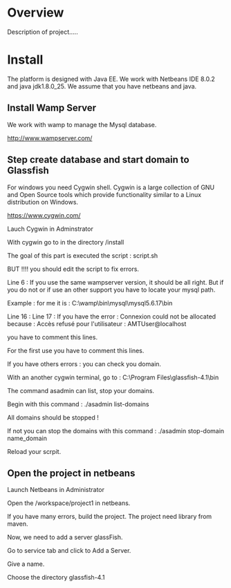 Overview
=============

Description of project.....

Install
=============
The platform is designed with Java EE.
We work with Netbeans IDE 8.0.2 and java jdk1.8.0_25.
We assume that you have netbeans and java.

Install Wamp Server
--------------
We work with wamp to manage the Mysql database.

http://www.wampserver.com/

Step create database and start domain to Glassfish
--------------
For windows you need Cygwin shell. Cygwin is a large collection of GNU and Open Source tools which provide functionality similar to a Linux distribution on Windows.

https://www.cygwin.com/

Lauch Cygwin in Adminstrator

With cygwin go to in the directory /install

The goal of this part is executed the script : script.sh

BUT !!!! you should edit the script to fix errors.

Line 6 : 
If you use the same wampserver version, it should be all right. But if you do not or if use an other support you have to locate your mysql path.

Example : for me it is : C:\wamp\bin\mysql\mysql5.6.17\bin

Line 16 :
Line 17 :
If you have the error : Connexion could not be allocated because : Accès refusé pour l'utilisateur : AMTUser@localhost

you have to comment this lines.

For the first use you have to comment this lines.

If you have others errors : you can check you domain.

With an another cygwin terminal, go to :  C:\Program Files\glassfish-4.1\bin

The command asadmin can list, stop your domains.

Begin with this command : 
./asadmin list-domains

All domains should be stopped !

If not you can stop the domains with this command  :
./asadmin stop-domain name_domain

Reload your scrpit.


Open the project in netbeans
--------------
Launch Netbeans in Administrator

Open the /workspace/project1 in netbeans.

If you have many errors, build the project. The project need library from maven.

Now, we need to add a server glassFish.

Go to service tab and click to Add a Server.

Give a name.

Choose the directory glassfish-4.1